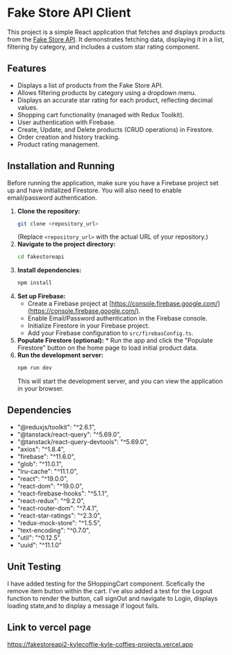 # Fake Store API Client

This project is a simple React application that fetches and displays products from the [Fake Store API](https://fakestoreapi.com/). It demonstrates fetching data, displaying it in a list, filtering by category, and includes a custom star rating component.

## Features

*   Displays a list of products from the Fake Store API.
*   Allows filtering products by category using a dropdown menu.
*   Displays an accurate star rating for each product, reflecting decimal values.
*   Shopping cart functionality (managed with Redux Toolkit).
*   User authentication with Firebase.
*   Create, Update, and Delete products (CRUD operations) in Firestore.
*   Order creation and history tracking.
*   Product rating management.

## Installation and Running
Before running the application, make sure you have a Firebase project set up and have initialized Firestore. You will also need to enable email/password authentication.

1.  **Clone the repository:**
    ```bash
    git clone <repository_url>
    ```
    (Replace `<repository_url>` with the actual URL of your repository.)
2.  **Navigate to the project directory:**
    ```bash
    cd fakestoreapi
    ```
3.  **Install dependencies:**
    ```bash
    npm install
    ```
4.  **Set up Firebase:**
    *   Create a Firebase project at [https://console.firebase.google.com/](https://console.firebase.google.com/).
    *   Enable Email/Password authentication in the Firebase console.
    *   Initialize Firestore in your Firebase project.
    *   Add your Firebase configuration to `src/firebasConfig.ts`.
5.  **Populate Firestore (optional):**
        * Run the app and click the "Populate Firestore" button on the home page to load initial product data.
6.  **Run the development server:**
    ```bash
    npm run dev
    ```
    This will start the development server, and you can view the application in your browser.

## Dependencies
*   "@reduxjs/toolkit": "^2.6.1",
*    "@tanstack/react-query": "^5.69.0",
*    "@tanstack/react-query-devtools": "^5.69.0",
*    "axios": "^1.8.4",
*    "firebase": "^11.6.0",
*    "glob": "^11.0.1",
*    "lru-cache": "^11.1.0",
*    "react": "^19.0.0",
*    "react-dom": "^19.0.0",
*    "react-firebase-hooks": "^5.1.1",
*    "react-redux": "^9.2.0",
*    "react-router-dom": "^7.4.1",
*    "react-star-ratings": "^2.3.0",
*    "redux-mock-store": "^1.5.5",
*    "text-encoding": "^0.7.0",
*    "util": "^0.12.5",
*    "uuid": "^11.1.0"
## Unit Testing
I have added testing for the SHoppingCart component. Scefically the remove item button within the cart.
I've also added a test for the Logout function to render the button, call signOut and navigate to Login, displays loading state,and to display a message if logout fails.

## Link to vercel page

https://fakestoreapi2-kylecoffie-kyle-coffies-projects.vercel.app